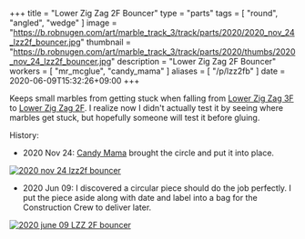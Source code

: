+++
title = "Lower Zig Zag 2F Bouncer"
type = "parts"
tags = [ "round", "angled", "wedge" ]
image = "https://b.robnugen.com/art/marble_track_3/track/parts/2020/2020_nov_24_lzz2f_bouncer.jpg"
thumbnail = "https://b.robnugen.com/art/marble_track_3/track/parts/2020/thumbs/2020_nov_24_lzz2f_bouncer.jpg"
description = "Lower Zig Zag 2F Bouncer"
workers = [
    "mr_mcglue",
    "candy_mama"
]
aliases = [
    "/p/lzz2fb"
]
date = 2020-06-09T15:32:26+09:00
+++

Keeps small marbles from getting stuck when falling from [Lower Zig Zag 3F](/parts/lower-zig-zag-3-ban/) to [Lower Zig Zag 2F](/parts/lower-zig-zag-2-ban/).  I realize now I didn't actually test it by seeing where marbles get stuck, but hopefully someone will test it before gluing.

History:

* 2020 Nov 24: [Candy Mama](/workers/candy_mama/) brought the circle and put it into place.

[![2020 nov 24 lzz2f bouncer](//b.robnugen.com/art/marble_track_3/track/parts/2020/thumbs/2020_nov_24_lzz2f_bouncer.jpg)](//b.robnugen.com/art/marble_track_3/track/parts/2020/2020_nov_24_lzz2f_bouncer.jpg)

* 2020 Jun 09: I discovered a circular piece should do the job
perfectly.  I put the piece aside along with date and label into a bag for the Construction Crew to deliver later.

[![2020 june 09 LZZ 2F bouncer](//b.robnugen.com/art/marble_track_3/track/parts/2020/thumbs/2020_june_09_LZZ_2F_bouncer.png)](//b.robnugen.com/art/marble_track_3/track/parts/2020/2020_june_09_LZZ_2F_bouncer.png)
